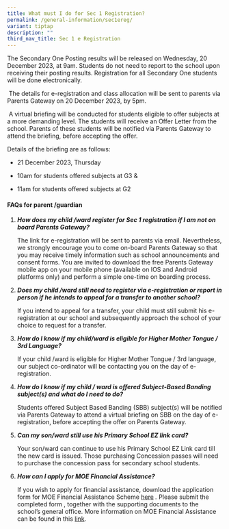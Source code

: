 ```yaml
---
title: What must I do for Sec 1 Registration?
permalink: /general-information/sec1ereg/
variant: tiptap
description: ""
third_nav_title: Sec 1 e Registration
---
```

<p>The Secondary One Posting results will be released on Wednesday, 20 December 2023, at 9am. Students do not need to report to the school upon receiving their posting results. Registration for all Secondary One students will be done electronically.</p><p>&nbsp;The details for e-registration and class allocation will be sent to parents via Parents Gateway on 20 December 2023, by 5pm. &nbsp;</p><p>&nbsp;A virtual briefing will be conducted for students eligible to offer subjects at a more demanding level. The students will receive an Offer Letter from the school. Parents of these students will be notified via Parents Gateway to attend the briefing, before accepting the offer.</p><p>Details of the briefing are as follows:</p><ul data-tight="true" class="tight"><li><p>21 December 2023, Thursday</p></li><li><p>10am for students offered subjects at G3 &amp;</p></li><li><p>11am for students offered subjects at G2</p></li></ul><h4><strong>FAQs for parent /guardian</strong></h4><ol data-tight="true" class="tight"><li><p><strong><em>How does my child /ward register for Sec 1 registration if I am not on board Parents Gateway?</em></strong></p><p>The link for e-registration will be sent to parents via email. Nevertheless, we strongly encourage you to come on-board Parents Gateway so that you may receive timely information such as school announcements and consent forms. You are invited to download the free Parents Gateway mobile app on your mobile phone (available on IOS and Android platforms only) and perform a simple one-time on boarding process.</p><p></p></li><li><p><strong><em>Does my child /ward still need to register via e-registration or report in person if he intends to appeal for a transfer to another school?&nbsp;</em></strong></p><p>If you intend to appeal for a transfer, your child must still submit his e-registration at our school and subsequently approach the school of your choice to request for a transfer.</p><p></p></li><li><p><strong><em>How do I know if my child/ward is eligible for Higher Mother Tongue / 3rd Language?</em></strong></p><p>If your child /ward is eligible for Higher Mother Tongue / 3rd language, our subject co-ordinator will be contacting you on the day of e-registration.</p><p></p></li><li><p><strong><em>How do I know if my child / ward is offered Subject-Based Banding subject(s) and what do I need to do?</em></strong></p><p>Students offered Subject Based Banding (SBB) subject(s) will be notified via Parents Gateway to attend a virtual briefing on SBB on the day of e-registration, before accepting the offer on Parents Gateway. &nbsp;</p><p></p></li><li><p><strong><em>Can my son/ward still use his Primary School EZ link card?</em></strong></p><p>Your son/ward can continue to use his Primary School EZ Link card till the new card is issued. Those purchasing Concession passes will need to purchase the concession pass for secondary school students.</p><p></p></li><li><p><strong><em>How can I apply for MOE Financial Assistance?</em></strong></p><p>If you wish to apply for financial assistance, download the application form for MOE Financial Assistance Scheme <a href="https://go.gov.sg/moe-efas" rel="noopener noreferrer nofollow" target="_blank">here</a><em> . </em>Please submit the completed form , together with the supporting documents to the school’s general office.&nbsp;More information on MOE Financial Assistance can be found in this <a href="https://www.moe.gov.sg/financial-matters/financial-assistance" rel="noopener noreferrer nofollow" target="_blank">link</a>.</p><p></p></li></ol><p></p>